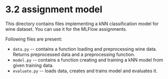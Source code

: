 # 3.2 assignment model

This directory contains files implementing a kNN classification model for wine dataset. You can
use it for the MLFlow assignments.

Following files are present:
* `data.py` -- contains a function loading and preprocessing wine data. Returns preprocessed data
  and a preprocessing function.
* `model.py` -- contains a function creating and training a kNN model from given training data.
* `evaluate.py` -- loads data, creates and trains model and evaluates it.

